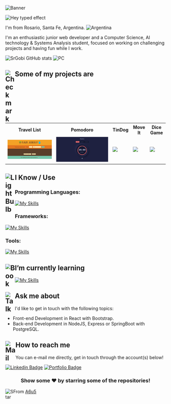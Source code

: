 ![Banner](https://mir-s3-cdn-cf.behance.net/project_modules/max_1200/81bb4b165684019.640b6038d133e.gif)

![Hey typed effect](https://readme-typing-svg.herokuapp.com?font=Poppins&weight=500&size=25&pause=1000&width=435&lines=Hey+there%2C+I'm+Agustín+Torres!+%F0%9F%91%8B)

I'm from Rosario, Santa Fe, Argentina. <img alt="Argentina" width="30" src="https://media2.giphy.com/media/v1.Y2lkPTc5MGI3NjExb2M5N3NxNGlqbHgwcjJmbDJhcWFwZTd1d2gzaHozZ2IxZ2Q1ejI1cSZlcD12MV9pbnRlcm5hbF9naWZfYnlfaWQmY3Q9cw/gh5OAdb6wvYFX1hTnP/giphy.webp">

I'm an enthusiastic junior web developer and a Computer Science, AI technology & Systems Analysis student, focused on working on challenging projects and having fun while I work.

![SrGobi GitHub stats](https://github-readme-stats.vercel.app/api?username=A6u5&show_icons=true&theme=react)
<img aling="right" alt="PC" width="220" src="https://media1.giphy.com/media/v1.Y2lkPTc5MGI3NjExejU3bHEwcHI5bW9hMWZqNGppN2piOHJjb3Q5eDkzb3VjOXU2eW9rNiZlcD12MV9pbnRlcm5hbF9naWZfYnlfaWQmY3Q9cw/6KirhLJyR7oMcwgJQk/giphy.webp">



## <img alt="Checkmark" width="30" align="left" src="https://media2.giphy.com/media/v1.Y2lkPTc5MGI3NjExbzN3NDNyd291YjBqZGs0cTJ4NnBxZXB3cWFteTdiMXQ2cGIwanQ2diZlcD12MV9pbnRlcm5hbF9naWZfYnlfaWQmY3Q9cw/MelhioWPAo6k4Q6BTp/giphy.webp">Some of my projects are

<table style="width:100%; table-layout:fixed">
  <tr>
    <th>Travel List</th>
	<th>Pomodoro</th>
    <th>TinDog</th>
    <th>Move It</th>
    <th>Dice Game</th>
  </tr>
  <tr>
    <td>
		<a href="https://a6u5.github.io/Travel-List/">
			<img src="https://github.com/A6u5/Travel-List/blob/main/public/Travel%20List.png" />
		</a>
	</td>
	<td>
		<a href="https://a6u5.github.io/Pomodoro-App/">
			<img src="https://raw.githubusercontent.com/A6u5/Pomodoro-App/refs/heads/main/assets/img/Pomodoro-image.png" />
		</a>
	</td>
    <td>
		<a href="https://a6u5.github.io/TinDog/">
			<img src="https://drive.google.com/uc?id=1DKiWfNNKlX2_MYr6FvWO90IiVI1d20l_" />
		</a>
	</td>
    <td>
		<a href="https://a6u5.github.io/Move-It/">
			<img src="https://drive.google.com/uc?id=1MVNwLQq2E0GX5LW-q92F6fSOA3-yFi-A" />
		</a>
	</td>
    <td>
		<a href="https://a6u5.github.io/Dice-Game/">
			<img src="https://drive.google.com/uc?id=161zFBqNegMs-b_Z9Q5RFwAuCwJqIPbzP" />
		</a>
	</td>
  </tr>
</table>

## <img alt="LightBulb" width="30" align="left" src="https://media1.giphy.com/media/v1.Y2lkPTc5MGI3NjExd3J5MWU2N2x1cWNueHhrYmx4a2psanZ3M2k4ZDNpMDFxNGh5dHN2ayZlcD12MV9pbnRlcm5hbF9naWZfYnlfaWQmY3Q9cw/d69DqmmGcCrJAtffHi/giphy.webp"> I Know / Use
### Programming Languages:

[![My Skills](https://skillicons.dev/icons?i=js,python,c,cpp,java)](https://skillicons.dev)

### Frameworks:

[![My Skills](https://skillicons.dev/icons?i=bootstrap,jquery,nodejs,express,react)](https://skillicons.dev)

### Tools:

[![My Skills](https://skillicons.dev/icons?i=git,github,npm,bash,ubuntu,postman,postgres,vscode,vim)](https://skillicons.dev)

## <img alt="Book" width="30" align="left" src="https://media1.giphy.com/media/v1.Y2lkPTc5MGI3NjExcjhpY21namY1ajJ0ZjNvOWxmc3FoMDNjdDdzZXNxNHBhZTZib3E3aCZlcD12MV9pbnRlcm5hbF9naWZfYnlfaWQmY3Q9cw/mrkk6ctjilhoKnFH8d/giphy.webp"> I’m currently learning

[![My Skills](https://skillicons.dev/icons?i=angular,tailwind,aws,vue,spring)](https://skillicons.dev)

## <img alt="Talk" width="30" align="left" src="https://media3.giphy.com/media/v1.Y2lkPTc5MGI3NjExdDgxM2l4d2piM3liMTNuNXU2c2s3d203NHhvN3NhODdvaTRhZzhibCZlcD12MV9pbnRlcm5hbF9naWZfYnlfaWQmY3Q9cw/eH48Nc4fdA1gcstOeH/giphy.webp"> Ask me about

I'd like to get in touch with the following topics:

- Front-end Development in React with Bootstrap.
- Back-end Development in NodeJS, Express or SpringBoot with PostgreSQL.

## <img alt="Mail" width="32" align="left" src="https://media2.giphy.com/media/v1.Y2lkPTc5MGI3NjExcmI3emNvcXo4Y3plbW9oa2I4NHhjbHJzMXU3d2Z3YXY2c3A3NzQ1NiZlcD12MV9pbnRlcm5hbF9naWZfYnlfaWQmY3Q9cw/7NgYelDPXmzbzxrKsj/giphy.webp"> How to reach me

You can e-mail me directly, get in touch through the account(s) below!

[![Linkedin Badge](https://img.shields.io/badge/Agustín_Torres-follow%20on%20linkedin-blue?style=for-the-badge&logo=linkedin)](https://www.linkedin.com/in/agustín-torres-39813326a)
[![Portfolio Badge](http://img.shields.io/badge/DevLog-check_out_my_portfolio-orange?style=for-the-badge&logo=google-chrome&logoColor=white)](https://github.com/A6u5/Mi-Portafolio)

<div align="center">

### Show some ❤️ by starring some of the repositories!

</div>

<img alt="Star" width="25" align="left" src="https://media0.giphy.com/media/v1.Y2lkPTc5MGI3NjExam5pNXhtempuaXRua2dxaDU3eDFmajM3Z2JmNXNycGQ5ODdkZ2xqeCZlcD12MV9pbnRlcm5hbF9naWZfYnlfaWQmY3Q9cw/C4b6GwFKbYxK8/giphy.webp"> From [A6u5](https://github.com/A6u5)
